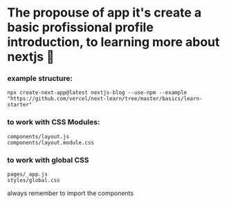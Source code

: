 # The propouse of app it's create a basic profissional profile introduction, to learning more about nextjs 🎃

### example structure:
    npx create-next-app@latest nextjs-blog --use-npm --example "https://github.com/vercel/next-learn/tree/master/basics/learn-starter"

### to work with CSS Modules:
    components/layout.js
    components/layout.module.css

### to work with global CSS
    pages/_app.js
    styles/global.css

always remember to import the components



